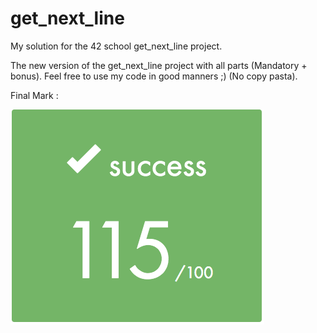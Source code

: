 # get_next_line

My solution for the 42 school get_next_line project.

The new version of the get_next_line project with all parts (Mandatory + bonus).
Feel free to use my code in good manners ;) (No copy pasta).

Final Mark :

![alt text](https://github.com/EniddeallA/get_next_line/blob/master/Screen%20Shot%202020-01-06%20at%207.40.48%20AM.png)
